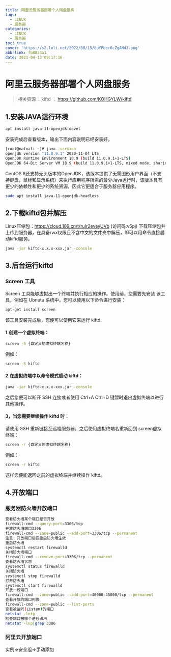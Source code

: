 ```yaml
---
title: 阿里云服务器部署个人网盘服务
tags:
  - LINUX
  - 服务器
categories:
  - LINUX
  - 服务器
toc: true
cover: 'https://s2.loli.net/2022/08/15/8uYPber6cZgANd3.png'
abbrlink: fb8823a1
date: 2021-04-13 09:17:16
---
```


# 阿里云服务器部署个人网盘服务

> 相关资源：
> kiftd ： <https://github.com/KOHGYLW/kiftd>

## 1.安装JAVA运行环境

```bash
apt install java-11-openjdk-devel
```

安装完成后查看版本，输出下面内容说明已经安装好。

```bash
[root@nafxali ~]# java -version
openjdk version "11.0.9.1" 2020-11-04 LTS
OpenJDK Runtime Environment 18.9 (build 11.0.9.1+1-LTS)
OpenJDK 64-Bit Server VM 18.9 (build 11.0.9.1+1-LTS, mixed mode, sharing)
```

CentOS 8还支持无头版本的OpenJDK，该版本提供了无需图形用户界面（不支持键盘，鼠标和显示系统）来执行应用程序所需的最少Java运行时，该版本具有更少的依赖性和更少的系统资源，因此它更适合于服务器应用程序。

```bash
sudo apt install java-11-openjdk-headless
```

## 2.下载kiftd包并解压

Linux压缩包：<https://cloud.189.cn/t/ruIr2eyeyUVb> (访问码:v5pj)
下载压缩包并上传到服务器，在具备rwx权限且不含中文的文件夹中解压，即可以用命令直接启动kiftd服务。

```bash
java -jar kiftd-x.x.x-xxx.jar -console 
```

## 3.后台运行kiftd

### Screen 工具

Screen 工具能够虚拟出一个终端并执行相应的操作。使用前，您需要先安装
该工具，例如在 Ubnutu 系统中，您可以使用以下命令进行安装： 

```bash
apt-get install screen 
```

该工具安装完成后，您便可以使用它来运行 kiftd:  

#### 1.创建一个虚拟终端： 

```bash
screen -S {自定义的虚拟终端名称} 
```

例如： 

```bash
screen -S kiftd 
```

#### 2.在虚拟终端中以命令模式启动 kiftd： 

```bash
java -jar kiftd-x.x.x-xxx.jar -console 
```

之后您便可以断开 SSH 连接或者使用 Ctrl+A Ctrl+D 键暂时退出虚拟终端以进行其他操作。

#### 3，当您需要继续操作 kiftd 时： 

请使用 SSH 重新链接至远程服务器，之后使用虚拟终端名重新回到 screen虚拟终端： 

```bash
screen -r {自定义的虚拟终端名称} 
```

例如：

```bash
screen -r kiftd 
```

这样您便能返回之前的虚拟终端并继续操作 kiftd。

## 4.开放端口

### 服务器防火墙开放端口

```bash
查看防火墙某个端口是否开放
firewall-cmd --query-port=3306/tcp
开放防火墙端口3306
firewall-cmd --zone=public --add-port=3306/tcp --permanent
注意：开放端口后要重启防火墙生效
重启防火墙
systemctl restart firewalld
关闭防火墙端口
firewall-cmd --remove-port=3306/tcp --permanent
查看防火墙状态
systemctl status firewalld
关闭防火墙
systemctl stop firewalld
打开防火墙
systemctl start firewalld
开放一段端口
firewall-cmd --zone=public --add-port=40000-45000/tcp --permanent
查看开放的端口列表
firewall-cmd --zone=public --list-ports
查看被监听(Listen)的端口
netstat -lntp
检查端口被哪个进程占用
netstat -lnp|grep 3306
```

### 阿里云开放端口

实例=>安全组=>手动添加
